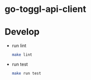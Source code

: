 # go-toggl-api-client

# Develop

- run lint
    ```sh
    make lint
    ```


- run test
    ```sh
    make run test
    ```
